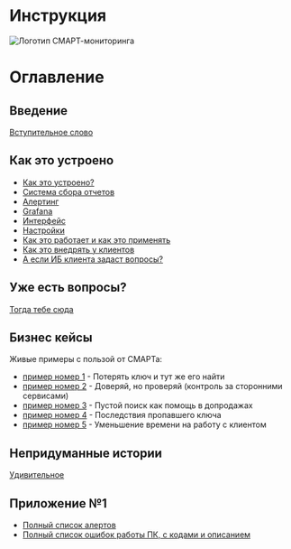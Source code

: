 # Инструкция

![Логотип СМАРТ-мониторинга](img/main/logo-smart-light.jpg "Логотип СМАРТ-мониторинга")

# Оглавление

## Введение

[Вступительное слово](000-intro.md)

## Как это устроено

- [Как это устроено?](010-how-it-works.md)
- [Система сбора отчетов](020-auto-collect-sysinfo.md)
- [Алертинг](030-alert.md)
- [Grafana](040-grafana.md) 
- [Интерфейс](041-grafana-interface.md)
- [Настройки](042-grafana-visualization.md)
- [Как это работает и как это применять](060-dashboards.md)
- [Как это внедрять у клиентов](050-intro-smartuload-smartstatus.md)
- [А если ИБ клиента задаст вопросы?](090-smartupload-smartstatus-client-cybersecurity.md)

## Уже есть вопросы?

[Тогда тебе сюда](110-QA.md)

## Бизнес кейсы

Живые примеры с пользой от СМАРТа:
- [пример номер 1](100-smart-real-cases-1.md) - Потерять ключ и тут же его найти
- [пример номер 2](101-smart-real-cases-2.md) - Доверяй, но проверяй (контроль за сторонними сервисами)
- [пример номер 3](102-smart-real-cases-3.md) - Пустой поиск как помощь в допродажах
- [пример номер 4](103-smart-real-cases-4.md) - Последствия пропавшего ключа
- [пример номер 5](104-smart-real-cases-5) - Уменьшение времени на работу с клиентом


## Непридуманные истории

[Удивительное](000-fuckups.md)

## Приложение №1

- [Полный список алертов](000-appendix-1.md)
- [Полный список ошибок работы ПК, с кодами и описанием](000-appendix-2.md)
